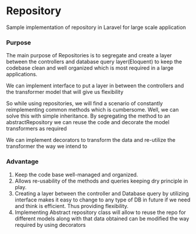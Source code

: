 # Repository

Sample implementation of repository in Laravel for large scale application

### Purpose

The main purpose of Repositories is to segregate and create a layer between 
the controllers and database query layer(Eloquent) to keep the codebase clean 
and well organized which is most required in a large applications.

We can implement interface to put a layer in between the controllers and the transformer model
that will give us flexibility

So while using repositories, we will find a scenario of constantly reimplementing common methods which is cumbersome. Well, we can solve this with simple inheritance.
By segregating the method to an abstractRepository we can reuse the code and decorate the model transformers as required

We can implement decorators to transform the data and re-utilize the transformer the way we intend to  

### Advantage

1. Keep the code base well-managed and organized.
2. Allows re-usability of the methods and queries keeping dry principle in play.
3. Creating a layer between the controller and Database query by utilizing interface 
   makes it easy to change to any type of DB in future if we need and think is efficient.
   Thus providing flexibility.
4. Implementing Abstract repository class will allow to reuse the repo for different models
   along with that data obtained can be modified the way required by using decorators    
   
   

